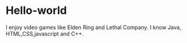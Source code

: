 # Hello-world
I enjoy video games like Elden Ring and Lethal Company. I know Java, HTML,CSS,javascript and C++.

